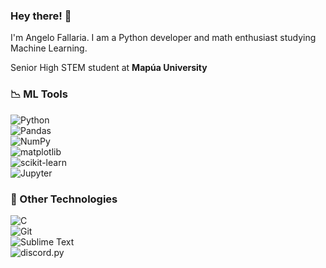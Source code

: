 ### Hey there! 👋
I'm Angelo Fallaria. I am a Python developer and math enthusiast studying Machine Learning.

Senior High STEM student at **Mapúa University**

### 📉 ML Tools
![Python](https://img.shields.io/badge/python-%233776AB.svg?style=for-the-badge&logo=python&logoColor=white)
<br>
![Pandas](https://img.shields.io/badge/pandas-%23150458.svg?style=for-the-badge&logo=pandas&logoColor=white)
<br>
![NumPy](https://img.shields.io/badge/numpy-%23013243.svg?style=for-the-badge&logo=numpy&logoColor=white)
<br>
![matplotlib](https://img.shields.io/badge/matplotlib-%23323330.svg?style=for-the-badge&logo=python&logoColor=%23187bb4)
<br>
![scikit-learn](https://img.shields.io/badge/scikit--learn-%23e27d08.svg?style=for-the-badge&logo=scikit-learn&logoColor=white)
<br>
![Jupyter](https://img.shields.io/badge/-jupyter%20notebook-%23323330.svg?style=for-the-badge&logo=jupyter&logoColor=%23f37626)

### 🔧 Other Technologies
![C](https://img.shields.io/badge/c-%2300599C.svg?style=for-the-badge&logo=c&logoColor=white)
<br>
![Git](https://img.shields.io/badge/git-%23F05033.svg?style=for-the-badge&logo=git&logoColor=white)
<br>
![Sublime Text](https://img.shields.io/badge/sublime%20text-%23FF9800.svg?style=for-the-badge&logo=sublime-text&logoColor=white)
<br>
![discord.py](https://img.shields.io/badge/discord.py-7289DA?style=for-the-badge&logo=discord&logoColor=white)
